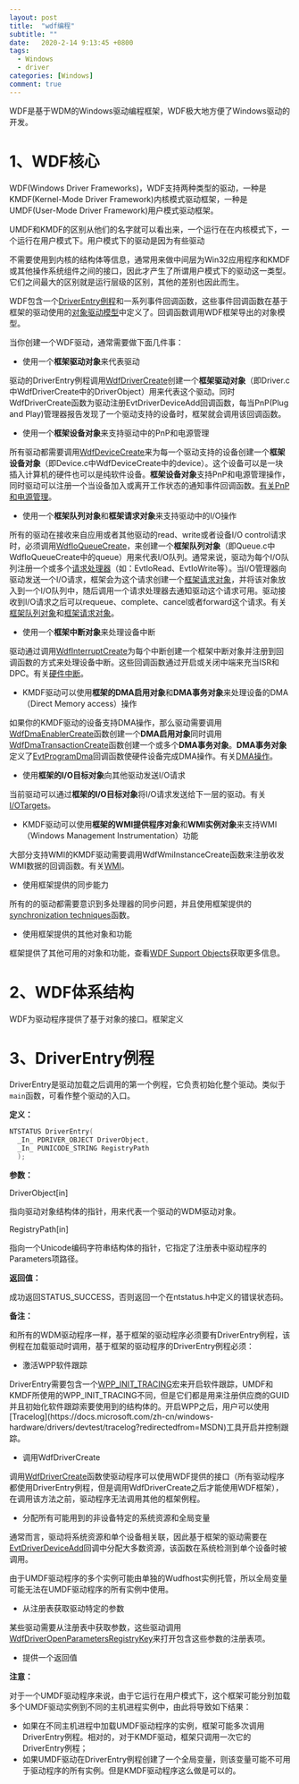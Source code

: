 ```yaml
---
layout: post
title:  "wdf编程"
subtitle: ""
date:   2020-2-14 9:13:45 +0800
tags:
  - Windows
  - driver
categories: [Windows]
comment: true
---
```


WDF是基于WDM的Windows驱动编程框架，WDF极大地方便了Windows驱动的开发。

# 1、WDF核心

WDF(Windows Driver Frameworks)，WDF支持两种类型的驱动，一种是KMDF(Kernel-Mode Driver Framework)内核模式驱动框架，一种是UMDF(User-Mode Driver Framework)用户模式驱动框架。

UMDF和KMDF的区别从他们的名字就可以看出来，一个运行在在内核模式下，一个运行在用户模式下。用户模式下的驱动是因为有些驱动

不需要使用到内核的结构体等信息，通常用来做中间层为Win32应用程序和KMDF或其他操作系统组件之间的接口，因此才产生了所谓用户模式下的驱动这一类型。它们之间最大的区别就是运行层级的区别，其他的差别也因此而生。

WDF包含一个[DriverEntry例程]()和一系列事件回调函数，这些事件回调函数在基于框架的驱动使用的[对象驱动模型](https://docs.microsoft.com/zh-cn/windows-hardware/drivers/wdf/introduction-to-framework-objects)中定义了。回调函数调用WDF框架导出的对象模型。

当你创建一个WDF驱动，通常需要做下面几件事：

- 使用一个**框架驱动对象**来代表驱动

驱动的DriverEntry例程调用[WdfDriverCreate](https://docs.microsoft.com/windows-hardware/drivers/ddi/wdfdriver/nf-wdfdriver-wdfdrivercreate)创建一个**框架驱动对象**（即Driver.c中WdfDriverCreate中的DriverObject）用来代表这个驱动。同时WdfDriverCreate函数为驱动注册EvtDriverDeviceAdd回调函数，每当PnP(Plug and Play)管理器报告发现了一个驱动支持的设备时，框架就会调用该回调函数。

- 使用一个**框架设备对象**来支持驱动中的PnP和电源管理

所有驱动都需要调用[WdfDeviceCreate](https://docs.microsoft.com/windows-hardware/drivers/ddi/wdfdevice/nf-wdfdevice-wdfdevicecreate)来为每一个驱动支持的设备创建一个**框架设备对象**（即Device.c中WdfDeviceCreate中的device）。这个设备可以是一块插入计算机的硬件也可以是纯软件设备。**框架设备对象**支持PnP和电源管理操作，同时驱动可以注册一个当设备加入或离开工作状态的通知事件回调函数。[有关PnP和电源管理](https://docs.microsoft.com/en-us/windows-hardware/drivers/wdf/supporting-pnp-and-power-management-in-your-driver)。

- 使用一个**框架队列对象**和**框架请求对象**来支持驱动中的I/O操作

所有的驱动在接收来自应用或者其他驱动的read、write或者设备I/O control请求时，必须调用[WdfIoQueueCreate](https://docs.microsoft.com/windows-hardware/drivers/ddi/wdfio/nf-wdfio-wdfioqueuecreate)，来创建一个**框架队列对象**（即Queue.c中WdfIoQueueCreate中的queue）用来代表I/O队列。通常来说，驱动为每个I/O队列注册一个或多个[请求处理器](https://docs.microsoft.com/en-us/windows-hardware/drivers/wdf/request-handlers)（如：EvtIoRead、EvtIoWrite等）。当I/O管理器向驱动发送一个I/O请求，框架会为这个请求创建一个[框架请求对象](https://docs.microsoft.com/en-us/windows-hardware/drivers/wdf/request-handlers)，并将该对象放入到一个I/O队列中，随后调用一个请求处理器去通知驱动这个请求可用。驱动接收到I/O请求之后可以requeue、complete、cancel或者forward这个请求。有关[框架队列对象](https://docs.microsoft.com/en-us/windows-hardware/drivers/wdf/framework-queue-objects)和[框架请求对象](https://docs.microsoft.com/en-us/windows-hardware/drivers/wdf/framework-request-objects)。

- 使用一个**框架中断对象**来处理设备中断

驱动通过调用[WdfInterruptCreate](https://docs.microsoft.com/windows-hardware/drivers/ddi/wdfinterrupt/nf-wdfinterrupt-wdfinterruptcreate)为每个中断创建一个框架中断对象并注册到回调函数的方式来处理设备中断。这些回调函数通过开启或关闭中端来充当ISR和DPC。有关[硬件中断](https://docs.microsoft.com/en-us/windows-hardware/drivers/wdf/handling-hardware-interrupts)。

- KMDF驱动可以使用**框架的DMA启用对象**和**DMA事务对象**来处理设备的DMA（Direct Memory access）操作

如果你的KMDF驱动的设备支持DMA操作，那么驱动需要调用[WdfDmaEnablerCreate](https://docs.microsoft.com/windows-hardware/drivers/ddi/wdfdmaenabler/nf-wdfdmaenabler-wdfdmaenablercreate)函数创建一个**DMA启用对象**同时调用[WdfDmaTransactionCreate](https://docs.microsoft.com/windows-hardware/drivers/ddi/wdfdmatransaction/nf-wdfdmatransaction-wdfdmatransactioncreate)函数创建一个或多个**DMA事务对象**。**DMA事务对象**定义了[EvtProgramDma](https://docs.microsoft.com/windows-hardware/drivers/ddi/wdfdmatransaction/nc-wdfdmatransaction-evt_wdf_program_dma)回调函数使硬件设备完成DMA操作。有关[DMA操作](https://docs.microsoft.com/en-us/windows-hardware/drivers/wdf/handling-dma-operations-in-kmdf-drivers)。

- 使用**框架的I/O目标对象**向其他驱动发送I/O请求

当前驱动可以通过**框架的I/O目标对象**将I/O请求发送给下一层的驱动。有关[I/OTargets](https://docs.microsoft.com/en-us/windows-hardware/drivers/wdf/using-i-o-targets)。

- KMDF驱动可以使用**框架的WMI提供程序对象**和**WMI实例对象**来支持WMI（Windows Management Instrumentation）功能

大部分支持WMI的KMDF驱动需要调用WdfWmiInstanceCreate函数来注册收发WMI数据的回调函数。有关[WMI](https://docs.microsoft.com/en-us/windows-hardware/drivers/wdf/supporting-wmi-in-kmdf-drivers)。

- 使用框架提供的同步能力

所有的的驱动都需要意识到多处理器的同步问题，并且使用框架提供的[synchronization techniques](https://docs.microsoft.com/en-us/windows-hardware/drivers/wdf/synchronization-techniques-for-wdf-drivers)函数。

- 使用框架提供的其他对象和功能

框架提供了其他可用的对象和功能，查看[WDF Support Objects](https://docs.microsoft.com/en-us/windows-hardware/drivers/wdf/wdf-support-objects)获取更多信息。

# 2、WDF体系结构

WDF为驱动程序提供了基于对象的接口。框架定义

# 3、DriverEntry例程

DriverEntry是驱动加载之后调用的第一个例程，它负责初始化整个驱动。类似于`main`函数，可看作整个驱动的入口。

**定义：**

```c
NTSTATUS DriverEntry(
  _In_ PDRIVER_OBJECT DriverObject,
  _In_ PUNICODE_STRING RegistryPath
  );
```

**参数：**

DriverObject[in]

指向驱动对象结构体的指针，用来代表一个驱动的WDM驱动对象。

RegistryPath[in]

指向一个Unicode编码字符串结构体的指针，它指定了注册表中驱动程序的Parameters项路径。

**返回值：**

成功返回STATUS_SUCCESS，否则返回一个在ntstatus.h中定义的错误状态码。

**备注：**

和所有的WDM驱动程序一样，基于框架的驱动程序必须要有DriverEntry例程，该例程在加载驱动时调用，基于框架的驱动程序的DriverEntry例程必须：

- 激活WPP软件跟踪

DriverEntry需要包含一个[WPP_INIT_TRACING](https://docs.microsoft.com/zh-cn/previous-versions/windows/hardware/previsioning-framework/ff556191(v=vs.85))宏来开启软件跟踪，UMDF和KMDF所使用的WPP_INIT_TRACING不同，但是它们都是用来注册供应商的GUID并且初始化软件跟踪索要使用到的结构体的。开启WPP之后，用户可以使用[Tracelog](https://docs.microsoft.com/zh-cn/windows-hardware/drivers/devtest/tracelog?redirectedfrom=MSDN)工具开启并控制跟踪。

- 调用WdfDriverCreate

调用[WdfDriverCreate](https://docs.microsoft.com/windows-hardware/drivers/ddi/wdfdriver/nf-wdfdriver-wdfdrivercreate)函数使驱动程序可以使用WDF提供的接口（所有驱动程序都使用DriverEntry例程，但是调用WdfDriverCreate之后才能使用WDF框架），在调用该方法之前，驱动程序无法调用其他的框架例程。

- 分配所有可能用到的非设备特定的系统资源和全局变量

通常而言，驱动将系统资源和单个设备相关联，因此基于框架的驱动需要在[EvtDriverDeviceAdd](https://docs.microsoft.com/zh-cn/windows-hardware/drivers/ddi/wdfdriver/nc-wdfdriver-evt_wdf_driver_device_add)回调中分配大多数资源，该函数在系统检测到单个设备时被调用。

由于UMDF驱动程序的多个实例可能由单独的Wudfhost实例托管，所以全局变量可能无法在UMDF驱动程序的所有实例中使用。

- 从注册表获取驱动特定的参数

某些驱动需要从注册表中获取参数，这些驱动调用[WdfDriverOpenParametersRegistryKey](https://docs.microsoft.com/zh-cn/windows-hardware/drivers/ddi/wdfdriver/nf-wdfdriver-wdfdriveropenparametersregistrykey)来打开包含这些参数的注册表项。

- 提供一个返回值

**注意：**

对于一个UMDF驱动程序来说，由于它运行在用户模式下，这个框架可能分别加载多个UMDF驱动实例到不同的主机进程实例中，由此将导致如下结果：

- 如果在不同主机进程中加载UMDF驱动程序的实例，框架可能多次调用DriverEntry例程。相对的，对于KMDF驱动，框架只调用一次它的DriverEntry例程；
- 如果UMDF驱动在DriverEntry例程创建了一个全局变量，则该变量可能不可用于驱动程序的所有实例。但是KMDF驱动程序这么做是可以的。

